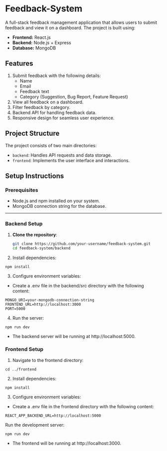 # Feedback-System

A full-stack feedback management application that allows users to submit feedback and view it on a dashboard. The project is built using:

- **Frontend:** React.js
- **Backend:** Node.js + Express
- **Database:** MongoDB

## Features

1. Submit feedback with the following details:
   - Name
   - Email
   - Feedback text
   - Category (Suggestion, Bug Report, Feature Request)
2. View all feedback on a dashboard.
3. Filter feedback by category.
4. Backend API for handling feedback data.
5. Responsive design for seamless user experience.

## Project Structure

The project consists of two main directories:
- `backend`: Handles API requests and data storage.
- `frontend`: Implements the user interface and interactions.

## Setup Instructions

### Prerequisites
- Node.js and npm installed on your system.
- MongoDB connection string for the database.

---

### Backend Setup

1. **Clone the repository**:
   ```bash
   git clone https://github.com/your-username/feedback-system.git
   cd feedback-system/backend
   ```
2. Install dependencies:
```
npm install
```

3. Configure environment variables:
* Create a .env file in the backend/src directory with the following content:
```
MONGO_URI=your-mongodb-connection-string
FRONTEND_URL=http://localhost:3000
PORT=5000
```
4. Run the server:
``` 
npm run dev
```
* The backend server will be running at http://localhost:5000.

### Frontend Setup
1. Navigate to the frontend directory:
```
cd ../frontend
```
2. Install dependencies:
```
npm install
```
3. Configure environment variables:
* Create a .env file in the frontend directory with the following content:
```
REACT_APP_BACKEND_URL=http://localhost:5000
```
Run the development server:
```
npm run dev
```
* The frontend will be running at http://localhost:3000.


